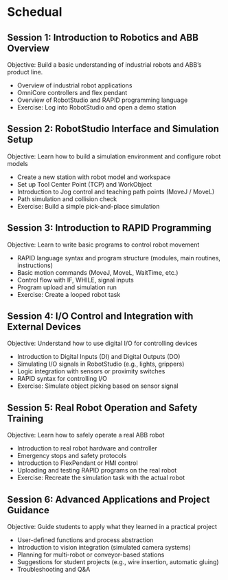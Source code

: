 # Schedual
## Session 1: Introduction to Robotics and ABB Overview
Objective: Build a basic understanding of industrial robots and ABB’s product line.
- Overview of industrial robot applications
- OmniCore controllers and flex pendant
- Overview of RobotStudio and RAPID programming language
- Exercise: Log into RobotStudio and open a demo station

## Session 2: RobotStudio Interface and Simulation Setup
Objective: Learn how to build a simulation environment and configure robot models
- Create a new station with robot model and workspace
- Set up Tool Center Point (TCP) and WorkObject
- Introduction to Jog control and teaching path points (MoveJ / MoveL)
- Path simulation and collision check
- Exercise: Build a simple pick-and-place simulation

## Session 3: Introduction to RAPID Programming 
Objective: Learn to write basic programs to control robot movement
- RAPID language syntax and program structure (modules, main routines, instructions)
- Basic motion commands (MoveJ, MoveL, WaitTime, etc.)
- Control flow with IF, WHILE, signal inputs
- Program upload and simulation run
- Exercise: Create a looped robot task

## Session 4: I/O Control and Integration with External Devices 
Objective: Understand how to use digital I/O for controlling devices
- Introduction to Digital Inputs (DI) and Digital Outputs (DO)
- Simulating I/O signals in RobotStudio (e.g., lights, grippers)
- Logic integration with sensors or proximity switches
- RAPID syntax for controlling I/O
- Exercise: Simulate object picking based on sensor signal

## Session 5: Real Robot Operation and Safety Training
Objective: Learn how to safely operate a real ABB robot
- Introduction to real robot hardware and controller
- Emergency stops and safety protocols
- Introduction to FlexPendant or HMI control
- Uploading and testing RAPID programs on the real robot
- Exercise: Recreate the simulation task with the actual robot

## Session 6: Advanced Applications and Project Guidance 
Objective: Guide students to apply what they learned in a practical project
- User-defined functions and process abstraction
- Introduction to vision integration (simulated camera systems)
- Planning for multi-robot or conveyor-based stations
- Suggestions for student projects (e.g., wire insertion, automatic gluing)
- Troubleshooting and Q&A
